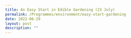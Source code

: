 ```yaml
---
title: An Easy Start in Edible Gardening (23 July)
permalink: /Programmes/environment/easy-start-gardening
date: 2022-06-29
layout: post
description: ""
---
```

